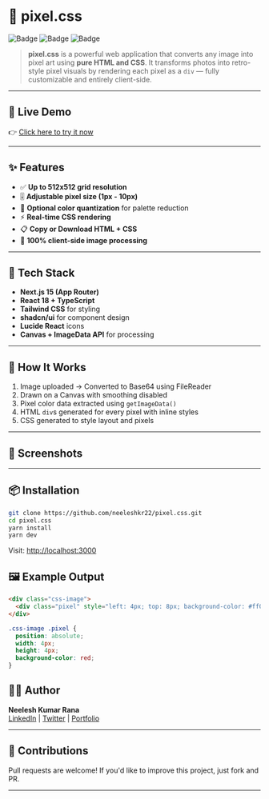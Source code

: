 # 🎨 pixel.css

![Badge](https://img.shields.io/badge/built_with-Next.js-blue?style=for-the-badge)
![Badge](https://img.shields.io/badge/tech_stack-React%2C%20TypeScript%2C%20Tailwind-orange?style=for-the-badge)
![Badge](https://img.shields.io/badge/license-MIT-green?style=for-the-badge)

> **pixel.css** is a powerful web application that converts any image into pixel art using **pure HTML and CSS**. It transforms photos into retro-style pixel visuals by rendering each pixel as a `div` — fully customizable and entirely client-side.

---

## 🚀 Live Demo

👉 [Click here to try it now](https://your-live-link.com)

---

## ✨ Features

- ✅ **Up to 512x512 grid resolution**
- 🎚️ **Adjustable pixel size (1px - 10px)**
- 🎨 **Optional color quantization** for palette reduction
- ⚡ **Real-time CSS rendering**
- 📋 **Copy or Download HTML + CSS**
- 🔐 **100% client-side image processing**

---

## 🧱 Tech Stack

- **Next.js 15 (App Router)**
- **React 18 + TypeScript**
- **Tailwind CSS** for styling
- **shadcn/ui** for component design
- **Lucide React** icons
- **Canvas + ImageData API** for processing

---

## 🧠 How It Works

1. Image uploaded → Converted to Base64 using FileReader
2. Drawn on a Canvas with smoothing disabled
3. Pixel color data extracted using `getImageData()`
4. HTML `div`s generated for every pixel with inline styles
5. CSS generated to style layout and pixels

---

## 📸 Screenshots

<!-- Optionally insert screenshots or previews -->

---

## 📦 Installation

```bash
git clone https://github.com/neeleshkr22/pixel.css.git
cd pixel.css
yarn install
yarn dev
```

Visit: [http://localhost:3000](http://localhost:3000)



## 🖼 Example Output

```html
<div class="css-image">
  <div class="pixel" style="left: 4px; top: 8px; background-color: #ff0000;"></div>
</div>
```
```css
.css-image .pixel {
  position: absolute;
  width: 4px;
  height: 4px;
  background-color: red;
}
```



## 👨‍💻 Author

**Neelesh Kumar Rana**  
[LinkedIn](https://linkedin.com/in/your-profile) | [Twitter](https://twitter.com/yourhandle) | [Portfolio](https://yourportfolio.com)

---

## 🙌 Contributions

Pull requests are welcome! If you'd like to improve this project, just fork and PR.

---

